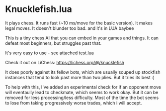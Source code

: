 Knucklefish.lua
===========

It plays chess.
It runs fast (~10 ms/move for the basic version).
It makes legal moves.
It doesn't blunder too bad.
and it's in LUA baybee

This is a tiny chess AI that you can embed in your games and things. It can defeat most beginners, but struggles past that.

It's very easy to use - see attached test.lua

Check it out on LiChess: https://lichess.org/@/knucklefish

It does poorly against its fellow bots, which are usually souped up stockfish instances that tend to look past more than two plies. But it tries its best :)

To help with this, I've added an experimental check for if an opponent move will eventaully lead to checkmate, which seems to work okay. But it can be removed for less processing/less difficulty. Most of the time the bot seems to lose from taking progressively worse trades, which i will accept.
